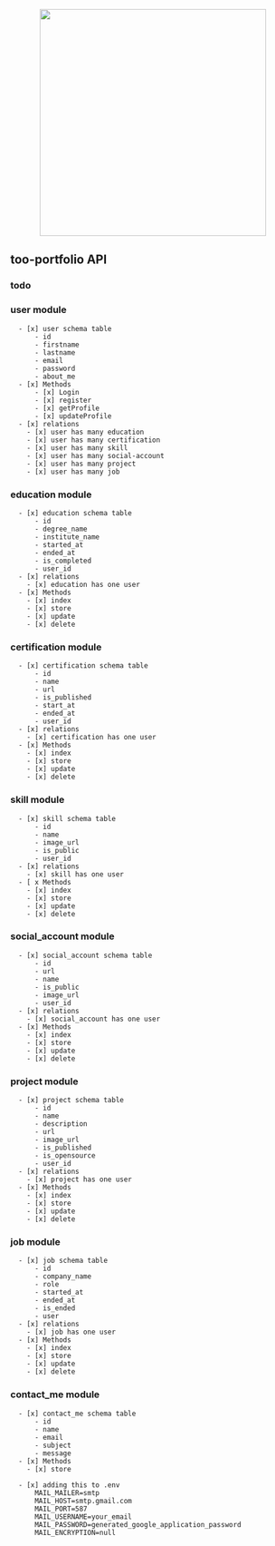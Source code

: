 <p align="center"><a href="https://laravel.com" target="_blank"><img src="https://raw.githubusercontent.com/laravel/art/master/logo-lockup/5%20SVG/2%20CMYK/1%20Full%20Color/laravel-logolockup-cmyk-red.svg" width="400"></a></p>



## too-portfolio API

### todo

### user module
      - [x] user schema table
          - id
          - firstname
          - lastname
          - email
          - password
          - about_me
      - [x] Methods
          - [x] Login
          - [x] register
          - [x] getProfile
          - [x] updateProfile
      - [x] relations
        - [x] user has many education
        - [x] user has many certification
        - [x] user has many skill
        - [x] user has many social-account
        - [x] user has many project
        - [x] user has many job 
  
### education module
      - [x] education schema table
          - id
          - degree_name
          - institute_name
          - started_at
          - ended_at
          - is_completed
          - user_id
      - [x] relations
        - [x] education has one user
      - [x] Methods
        - [x] index
        - [x] store
        - [x] update
        - [x] delete

### certification module
      - [x] certification schema table
          - id
          - name
          - url
          - is_published
          - start_at
          - ended_at
          - user_id
      - [x] relations
        - [x] certification has one user
      - [x] Methods
        - [x] index
        - [x] store
        - [x] update
        - [x] delete

### skill module
      - [x] skill schema table
          - id
          - name 
          - image_url
          - is_public
          - user_id
      - [x] relations
        - [x] skill has one user
      - [ x Methods
        - [x] index
        - [x] store
        - [x] update
        - [x] delete

### social_account module
      - [x] social_account schema table
          - id
          - url
          - name
          - is_public
          - image_url
          - user_id
      - [x] relations
        - [x] social_account has one user
      - [x] Methods
        - [x] index
        - [x] store
        - [x] update
        - [x] delete

### project module
      - [x] project schema table
          - id
          - name
          - description
          - url
          - image_url
          - is_published
          - is_opensource
          - user_id
      - [x] relations
        - [x] project has one user
      - [x] Methods
        - [x] index
        - [x] store
        - [x] update
        - [x] delete

### job module
      - [x] job schema table
          - id
          - company_name
          - role
          - started_at
          - ended_at
          - is_ended
          - user
      - [x] relations
        - [x] job has one user
      - [x] Methods
        - [x] index
        - [x] store
        - [x] update
        - [x] delete

### contact_me module
      - [x] contact_me schema table
          - id
          - name
          - email
          - subject
          - message
      - [x] Methods
        - [x] store 

      - [x] adding this to .env
          MAIL_MAILER=smtp
          MAIL_HOST=smtp.gmail.com
          MAIL_PORT=587
          MAIL_USERNAME=your_email
          MAIL_PASSWORD=generated_google_application_password
          MAIL_ENCRYPTION=null

